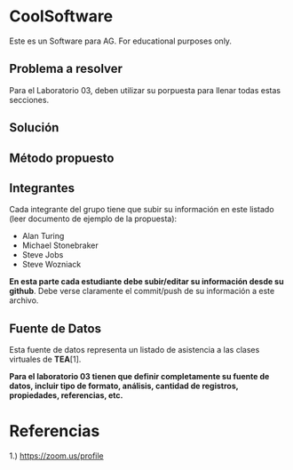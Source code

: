 # CoolSoftware

Este es un Software para AG. For educational purposes only.

## Problema a resolver

Para el Laboratorio 03, deben utilizar su porpuesta para llenar todas estas secciones.

## Solución

## Método propuesto

## Integrantes

Cada integrante del grupo tiene que subir su información en este listado (leer documento de ejemplo de la propuesta):

- Alan Turing
- Michael Stonebraker
- Steve Jobs
- Steve Wozniack

**En esta parte cada estudiante debe subir/editar su información desde su github**. Debe verse claramente el commit/push de su información a este archivo.

## Fuente de Datos

Esta fuente de datos representa un listado de asistencia a las clases virtuales de **TEA**[1].

**Para el laboratorio 03 tienen que definir completamente su fuente de datos, incluir tipo de formato, análisis, cantidad de registros, propiedades, referencias, etc.**

# Referencias

1.) <https://zoom.us/profile>
